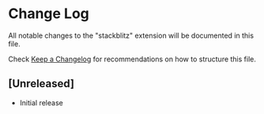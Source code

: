 # Change Log
All notable changes to the "stackblitz" extension will be documented in this file.

Check [Keep a Changelog](http://keepachangelog.com/) for recommendations on how to structure this file.

## [Unreleased]
- Initial release